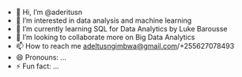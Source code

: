 - 👋 Hi, I’m @aderitusn
- 👀 I’m interested in data analysis and machine learning
- 🌱 I’m currently learning SQL for Data Analytics by Luke Barousse
- 💞️ I’m looking to collaborate more on Big Data Analytics
- 📫 How to reach me adeltusngimbwa@gmail.com/+255627078493
- 😄 Pronouns: ...
- ⚡ Fun fact: ...

<!---
aderitusn/aderitusn is a ✨ special ✨ repository because its `README.md` (this file) appears on your GitHub profile.
You can click the Preview link to take a look at your changes.
--->
